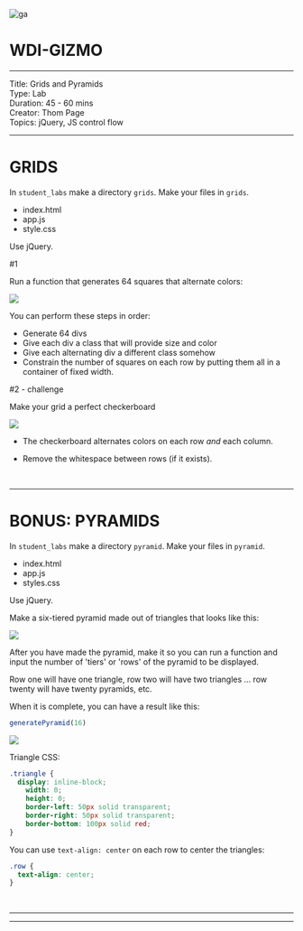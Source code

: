 ![ga](http://mobbook.generalassemb.ly/ga_cog.png)

# WDI-GIZMO

---
Title: Grids and Pyramids<br>
Type: Lab <br>
Duration: 45 - 60 mins<br>
Creator: Thom Page <br>
Topics: jQuery, JS control flow<br>

---

# GRIDS

In `student_labs` make a directory `grids`. Make your files in `grids`.

* index.html
* app.js
* style.css

Use jQuery.

#1 

Run a function that generates 64 squares that alternate colors:

![](https://i.imgur.com/y2p7C6N.png)

You can perform these steps in order:

* Generate 64 divs
* Give each div a class that will provide size and color
* Give each alternating div a different class somehow
* Constrain the number of squares on each row by putting them all in a container of fixed width.


#2 - challenge

Make your grid a perfect checkerboard

![](https://i.imgur.com/7UfIlHR.png)

* The checkerboard alternates colors on each row _and_ each column.

* Remove the whitespace between rows (if it exists).

<br>
<hr>

# BONUS: PYRAMIDS

In `student_labs` make a directory `pyramid`. Make your files in `pyramid`.

* index.html
* app.js
* styles.css

Use jQuery.

Make a six-tiered pyramid made out of triangles that looks like this:

![](https://i.imgur.com/S0zDk0h.png)

After you have made the pyramid, make it so you can run a function and input the number of 'tiers' or 'rows' of the pyramid to be displayed.

Row one will have one triangle, row two will have two triangles ... row twenty will have twenty pyramids, etc.

When it is complete, you can have a result like this:

```javascript
generatePyramid(16)
```

![](https://i.imgur.com/O2IeAu6.png)

Triangle CSS:

```css
.triangle {
  display: inline-block;
	width: 0;
	height: 0;
	border-left: 50px solid transparent;
	border-right: 50px solid transparent;
	border-bottom: 100px solid red;
}
```

You can use `text-align: center` on each row to center the triangles:

```css
.row {
  text-align: center;
}
```

<br>
<hr>
<hr>
